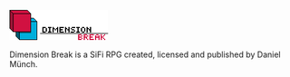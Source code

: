 ![alt text](https://github.com/leinad1313/Dimension-Break/blob/master/GUI/FullLogo.png)

Dimension Break is a SiFi RPG created, licensed and published by Daniel Münch.


